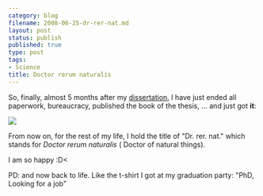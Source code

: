 ```yaml
--- 
category: blog
filename: 2008-06-25-dr-rer-nat.md
layout: post
status: publish
published: true
type: post
tags: 
- Science
title: Doctor rerum naturalis
---
```

So, finally, almost 5 months after my <a href="/2008/02/18/defensa-de-la-tesis/">dissertation</a>, I have just 
ended all paperwork, bureaucracy, published the book of the thesis, ... and just got **it**:


<a href="/media/Photo+197.jpg"><img src="/media/Photo+197.jpg" border="0" /></a>

From now on, for the rest of my life, I hold the title of "Dr. rer. nat." which stands for *Doctor rerum naturalis* ( Doctor of
 natural things).

I am so happy :D<

PD: and now back to life. 
Like the t-shirt I got at my graduation party: "PhD, Looking for a job"

